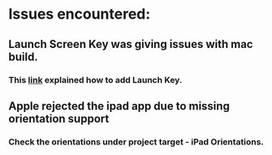 #  Issues encountered:

## Launch Screen Key was giving issues with mac build.
### This [link](https://sarunw.com/posts/launch-screen-using-plist/) explained how to add Launch Key.

## Apple rejected the ipad app due to missing orientation support
### Check the orientations under project target - iPad Orientations.

